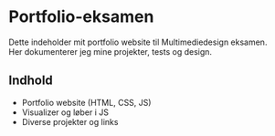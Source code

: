 # Portfolio-eksamen

Dette indeholder mit portfolio website til Multimediedesign eksamen.  
Her dokumenterer jeg mine projekter, tests og design.

## Indhold
- Portfolio website (HTML, CSS, JS)
- Visualizer og løber i JS
- Diverse projekter og links
